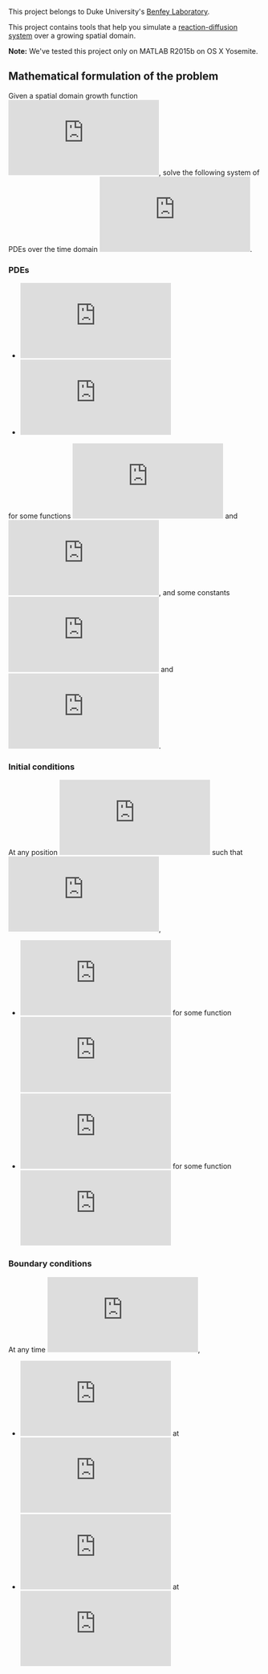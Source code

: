 This project belongs to Duke University's [Benfey
Laboratory](http://sites.duke.edu/benfey/).

This project contains tools that help you simulate a [reaction-diffusion
system](https://en.wikipedia.org/wiki/Reaction–diffusion_system) over a growing
spatial domain.

**Note:** We've tested this project only on MATLAB R2015b on OS X Yosemite.

## Mathematical formulation of the problem

Given a spatial domain growth function
![l(t) = l_0 + vt](http://latex.codecogs.com/svg.latex?l%28t%29%20%3D%20l_0%20&plus;%20vt),
solve the following system of PDEs over the time domain
![0 \leq t \leq T](http://latex.codecogs.com/svg.latex?0%20%5Cleq%20t%20%5Cleq%20T).

### PDEs

- ![a_t = A(a, h) + D_a a_{xx}](http://latex.codecogs.com/svg.latex?a_t%20%3D%20A%28a%2C%20h%29%20&plus;%20D_a%20a_%7Bxx%7D)
- ![h_t = H(a, h) + D_h h_{xx}](http://latex.codecogs.com/svg.latex?h_t%20%3D%20H%28a%2C%20h%29%20&plus;%20D_h%20h_%7Bxx%7D)

for some functions
![A](http://latex.codecogs.com/svg.latex?A)
and
![H](http://latex.codecogs.com/svg.latex?H),
and some constants
![D_a](http://latex.codecogs.com/svg.latex?D_a)
and
![D_h](http://latex.codecogs.com/svg.latex?D_h).

### Initial conditions

At any position ![x](http://latex.codecogs.com/svg.latex?x) such that ![0 \leq x \leq l(0)](http://latex.codecogs.com/svg.latex?0%20%5Cleq%20x%20%5Cleq%20l%280%29),

- ![a(0, x) = a_0(x)](http://latex.codecogs.com/svg.latex?a%280%2C%20x%29%20%3D%20a_0%28x%29)
for some function ![a_0(x)](http://latex.codecogs.com/svg.latex?a_0%28x%29)
- ![h(0, x) = h_0(x)](http://latex.codecogs.com/svg.latex?h%280%2C%20x%29%20%3D%20h_0%28x%29)
for some function ![h_0(x)](http://latex.codecogs.com/svg.latex?h_0%28x%29)

### Boundary conditions

At any time ![t](http://latex.codecogs.com/svg.latex?t),

- ![a_x = h_x = 0](http://latex.codecogs.com/svg.latex?a_x%20%3D%20h_x%20%3D%200)
at ![x = 0](http://latex.codecogs.com/svg.latex?x%20%3D%200)
- ![a_x = h_x = 0](http://latex.codecogs.com/svg.latex?a_x%20%3D%20h_x%20%3D%200)
at ![x = l(t)](http://latex.codecogs.com/svg.latex?x%20%3D%20l%28t%29)

